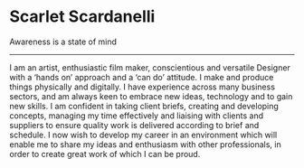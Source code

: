 # Scarlet Scardanelli

Awareness is a state of mind

-----------


I am an artist, enthusiastic film maker, conscientious and versatile Designer with a ‘hands on’ approach and a ‘can do’ attitude. I make and produce things physically and digitally. I have experience across many business sectors, and am always keen to embrace new ideas, technology and to gain new skills. I am confident in taking client briefs, creating and developing concepts, managing my time effectively and liaising with clients and suppliers to ensure quality work is delivered according to brief and schedule. I now wish to develop my career in an environment which will enable me to share my ideas and enthusiasm with other professionals, in order to create great work of which I can be proud.